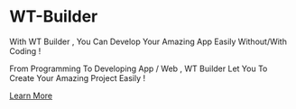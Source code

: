 # WT-Builder
With WT Builder , You Can Develop Your Amazing App Easily Without/With Coding !

From Programming To Developing App / Web , WT Builder Let You To Create Your Amazing Project Easily !

[Learn More](https://builder.whatcraft.net)

